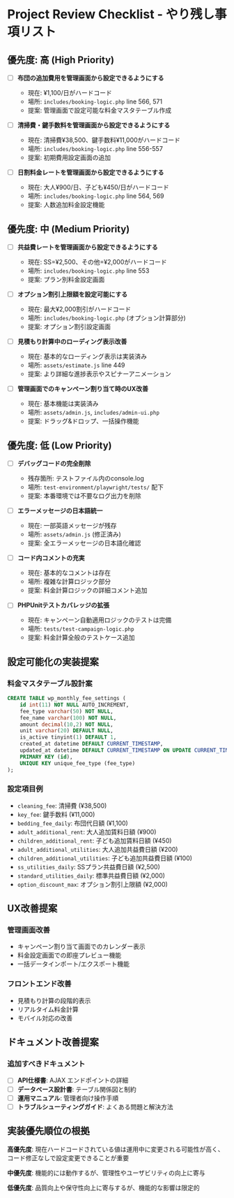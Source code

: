# Project Review Checklist - やり残し事項リスト

## 優先度: 高 (High Priority)

- [ ] **布団の追加費用を管理画面から設定できるようにする**
  - 現在: ¥1,100/日がハードコード
  - 場所: `includes/booking-logic.php` line 566, 571
  - 提案: 管理画面で設定可能な料金マスタテーブル作成

- [ ] **清掃費・鍵手数料を管理画面から設定できるようにする**
  - 現在: 清掃費¥38,500、鍵手数料¥11,000がハードコード
  - 場所: `includes/booking-logic.php` line 556-557
  - 提案: 初期費用設定画面の追加

- [ ] **日割料金レートを管理画面から設定できるようにする**
  - 現在: 大人¥900/日、子ども¥450/日がハードコード
  - 場所: `includes/booking-logic.php` line 564, 569
  - 提案: 人数追加料金設定機能

## 優先度: 中 (Medium Priority)

- [ ] **共益費レートを管理画面から設定できるようにする**
  - 現在: SS=¥2,500、その他=¥2,000がハードコード
  - 場所: `includes/booking-logic.php` line 553
  - 提案: プラン別料金設定画面

- [ ] **オプション割引上限額を設定可能にする**
  - 現在: 最大¥2,000割引がハードコード
  - 場所: `includes/booking-logic.php` (オプション計算部分)
  - 提案: オプション割引設定画面

- [ ] **見積もり計算中のローディング表示改善**
  - 現在: 基本的なローディング表示は実装済み
  - 場所: `assets/estimate.js` line 449
  - 提案: より詳細な進捗表示やスピナーアニメーション

- [ ] **管理画面でのキャンペーン割り当て時のUX改善**
  - 現在: 基本機能は実装済み
  - 場所: `assets/admin.js`, `includes/admin-ui.php`
  - 提案: ドラッグ&ドロップ、一括操作機能

## 優先度: 低 (Low Priority)

- [ ] **デバッグコードの完全削除**
  - 残存箇所: テストファイル内のconsole.log
  - 場所: `test-environment/playwright/tests/` 配下
  - 提案: 本番環境では不要なログ出力を削除

- [ ] **エラーメッセージの日本語統一**
  - 現在: 一部英語メッセージが残存
  - 場所: `assets/admin.js` (修正済み)
  - 提案: 全エラーメッセージの日本語化確認

- [ ] **コード内コメントの充実**
  - 現在: 基本的なコメントは存在
  - 場所: 複雑な計算ロジック部分
  - 提案: 料金計算ロジックの詳細コメント追加

- [ ] **PHPUnitテストカバレッジの拡張**
  - 現在: キャンペーン自動適用ロジックのテストは完備
  - 場所: `tests/test-campaign-logic.php`
  - 提案: 料金計算全般のテストケース追加

## 設定可能化の実装提案

### 料金マスタテーブル設計案
```sql
CREATE TABLE wp_monthly_fee_settings (
    id int(11) NOT NULL AUTO_INCREMENT,
    fee_type varchar(50) NOT NULL,
    fee_name varchar(100) NOT NULL,
    amount decimal(10,2) NOT NULL,
    unit varchar(20) DEFAULT NULL,
    is_active tinyint(1) DEFAULT 1,
    created_at datetime DEFAULT CURRENT_TIMESTAMP,
    updated_at datetime DEFAULT CURRENT_TIMESTAMP ON UPDATE CURRENT_TIMESTAMP,
    PRIMARY KEY (id),
    UNIQUE KEY unique_fee_type (fee_type)
);
```

### 設定項目例
- `cleaning_fee`: 清掃費 (¥38,500)
- `key_fee`: 鍵手数料 (¥11,000)
- `bedding_fee_daily`: 布団代日額 (¥1,100)
- `adult_additional_rent`: 大人追加賃料日額 (¥900)
- `children_additional_rent`: 子ども追加賃料日額 (¥450)
- `adult_additional_utilities`: 大人追加共益費日額 (¥200)
- `children_additional_utilities`: 子ども追加共益費日額 (¥100)
- `ss_utilities_daily`: SSプラン共益費日額 (¥2,500)
- `standard_utilities_daily`: 標準共益費日額 (¥2,000)
- `option_discount_max`: オプション割引上限額 (¥2,000)

## UX改善提案

### 管理画面改善
- キャンペーン割り当て画面でのカレンダー表示
- 料金設定画面での即座プレビュー機能
- 一括データインポート/エクスポート機能

### フロントエンド改善
- 見積もり計算の段階的表示
- リアルタイム料金計算
- モバイル対応の改善

## ドキュメント改善提案

### 追加すべきドキュメント
- [ ] **API仕様書**: AJAX エンドポイントの詳細
- [ ] **データベース設計書**: テーブル関係図と制約
- [ ] **運用マニュアル**: 管理者向け操作手順
- [ ] **トラブルシューティングガイド**: よくある問題と解決方法

## 実装優先順位の根拠

**高優先度**: 現在ハードコードされている値は運用中に変更される可能性が高く、コード修正なしで設定変更できることが重要

**中優先度**: 機能的には動作するが、管理性やユーザビリティの向上に寄与

**低優先度**: 品質向上や保守性向上に寄与するが、機能的な影響は限定的
